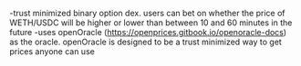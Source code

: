 -trust minimized binary option dex. users can bet on whether the price of WETH/USDC will be higher or lower than between 10 and 60 minutes in the future
-uses openOracle (https://openprices.gitbook.io/openoracle-docs) as the oracle. openOracle is designed to be a trust minimized way to get prices anyone can use
